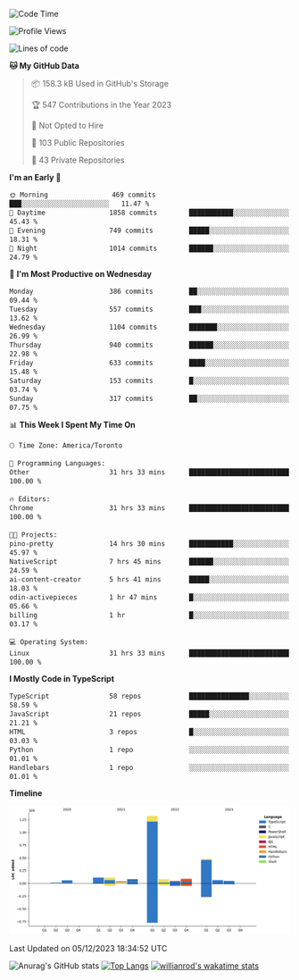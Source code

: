 <!--START_SECTION:waka-->
![Code Time](http://img.shields.io/badge/Code%20Time-861%20hrs%2024%20mins-blue)

![Profile Views](http://img.shields.io/badge/Profile%20Views-0-blue)

![Lines of code](https://img.shields.io/badge/From%20Hello%20World%20I%27ve%20Written-2.5%20million%20lines%20of%20code-blue)

**🐱 My GitHub Data** 

> 📦 158.3 kB Used in GitHub's Storage 
 > 
> 🏆 547 Contributions in the Year 2023
 > 
> 🚫 Not Opted to Hire
 > 
> 📜 103 Public Repositories 
 > 
> 🔑 43 Private Repositories 
 > 
**I'm an Early 🐤** 

```text
🌞 Morning                469 commits         ███░░░░░░░░░░░░░░░░░░░░░░   11.47 % 
🌆 Daytime                1858 commits        ███████████░░░░░░░░░░░░░░   45.43 % 
🌃 Evening                749 commits         █████░░░░░░░░░░░░░░░░░░░░   18.31 % 
🌙 Night                  1014 commits        ██████░░░░░░░░░░░░░░░░░░░   24.79 % 
```
📅 **I'm Most Productive on Wednesday** 

```text
Monday                   386 commits         ██░░░░░░░░░░░░░░░░░░░░░░░   09.44 % 
Tuesday                  557 commits         ███░░░░░░░░░░░░░░░░░░░░░░   13.62 % 
Wednesday                1104 commits        ███████░░░░░░░░░░░░░░░░░░   26.99 % 
Thursday                 940 commits         ██████░░░░░░░░░░░░░░░░░░░   22.98 % 
Friday                   633 commits         ████░░░░░░░░░░░░░░░░░░░░░   15.48 % 
Saturday                 153 commits         █░░░░░░░░░░░░░░░░░░░░░░░░   03.74 % 
Sunday                   317 commits         ██░░░░░░░░░░░░░░░░░░░░░░░   07.75 % 
```


📊 **This Week I Spent My Time On** 

```text
🕑︎ Time Zone: America/Toronto

💬 Programming Languages: 
Other                    31 hrs 33 mins      █████████████████████████   100.00 % 

🔥 Editors: 
Chrome                   31 hrs 33 mins      █████████████████████████   100.00 % 

🐱‍💻 Projects: 
pino-pretty              14 hrs 30 mins      ███████████░░░░░░░░░░░░░░   45.97 % 
NativeScript             7 hrs 45 mins       ██████░░░░░░░░░░░░░░░░░░░   24.59 % 
ai-content-creator       5 hrs 41 mins       █████░░░░░░░░░░░░░░░░░░░░   18.03 % 
odin-activepieces        1 hr 47 mins        █░░░░░░░░░░░░░░░░░░░░░░░░   05.66 % 
billing                  1 hr                █░░░░░░░░░░░░░░░░░░░░░░░░   03.17 % 

💻 Operating System: 
Linux                    31 hrs 33 mins      █████████████████████████   100.00 % 
```

**I Mostly Code in TypeScript** 

```text
TypeScript               58 repos            ███████████████░░░░░░░░░░   58.59 % 
JavaScript               21 repos            █████░░░░░░░░░░░░░░░░░░░░   21.21 % 
HTML                     3 repos             █░░░░░░░░░░░░░░░░░░░░░░░░   03.03 % 
Python                   1 repo              ░░░░░░░░░░░░░░░░░░░░░░░░░   01.01 % 
Handlebars               1 repo              ░░░░░░░░░░░░░░░░░░░░░░░░░   01.01 % 
```



**Timeline**

![Lines of Code chart](https://raw.githubusercontent.com/wise-introvert/wise-introvert/master/assets/bar_graph.png)


 Last Updated on 05/12/2023 18:34:52 UTC
<!--END_SECTION:waka-->

![Anurag's GitHub stats](https://github-readme-stats.vercel.app/api?username=wise-introvert&count_private=true&show_icons=true)
[![Top Langs](https://github-readme-stats.vercel.app/api/top-langs/?username=wise-introvert&langs_count=10)](https://github.com/anuraghazra/github-readme-stats)
[![willianrod's wakatime stats](https://github-readme-stats.vercel.app/api/wakatime?username=wiseintrovert)](https://github.com/anuraghazra/github-readme-stats)
